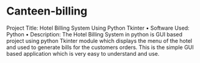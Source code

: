 # Canteen-billing
Project Title: Hotel Billing System Using Python Tkinter 
• Software Used: Python 
• Description: The Hotel Billing System in python is GUI based project using 
python Tkinter module which displays the menu of the hotel and used to generate 
bills for the customers orders. This is the simple GUI based application which is 
very easy to understand and use.
